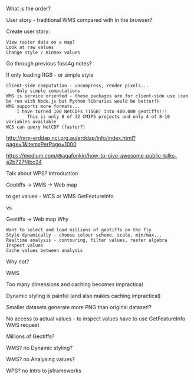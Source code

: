 
What is the order?

User story - traditional WMS compared with in the browser?


Create user story:

    View raster data on a map?
    Look at raw values
    Change style / minmax values


Go through previous foss4g notes?

If only loading RGB - or simple style

    Client-side computation - uncompress, render pixels...
        Only simple computations
    WMS is service oriented - these packages are for client-side use (can be run with Node.js but Python libraries would be better!)
    WMS supports more formats...
        I have turned 100 NetCDFs (15GB) into 400,000 geotiffs!!!
            This is only 8 of 32 CMIP5 projects and only 4 of 8-10 variables available
    WCS can query NetCDF (faster?)


http://nrm-erddap.nci.org.au/erddap/info/index.html?page=1&itemsPerPage=1000

https://medium.com/@agafonkin/how-to-give-awesome-public-talks-a2b727f4bc24

Talk about WPS?
Introduction

Geotiffs → WMS → Web map

to get values - WCS or WMS GetFeatureInfo

vs

Geotiffs → Web map
Why

    Want to select and load millions of geotiffs on the fly
    Style dynamically - choose colour scheme, scale, min/max...
    Realtime analysis - contouring, filter values, raster algebra
    Inspect values
    Cache values between analysis

Why not?

    

WMS

Too many dimensions and caching becomes impractical

Dynamic styling is painful (and also makes caching impractical)

Smaller datasets generate more PNG than original dataset!?

No access to actual values - to inspect values have to use GetFeatureInfo WMS request

Millions of Geotiffs?

WMS? no
Dynamic styling?

WMS? no
Analysing values?

WPS? no
Intro to jsframeworks